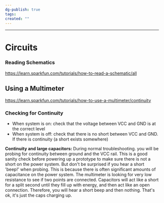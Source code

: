 ```yaml
---
dg-publish: true
tags: 
created: ""
---
```

---

# Circuits

### Reading Schematics
https://learn.sparkfun.com/tutorials/how-to-read-a-schematic/all

## Using a Multimeter
https://learn.sparkfun.com/tutorials/how-to-use-a-multimeter/continuity

### Checking for Continuity
- When system is on: check that the voltage between VCC and GND is at the correct level 
- When system is off: check that there is no short between VCC and GND. If there is continuity (a short exists somewhere)

**Continuity and large capacitors:** During normal troubleshooting. you will be probing for continuity between ground and the VCC rail. This is a good sanity check before powering up a prototype to make sure there is not a short on the power system. But don't be surprised if you hear a short 'beep!' when probing. This is because there is often significant amounts of capacitance on the power system. The multimeter is looking for very low resistance to see if two points are connected. Capacitors will act like a short for a split second until they fill up with energy, and then act like an open connection. Therefore, you will hear a short beep and then nothing. That's ok, it's just the caps charging up.
